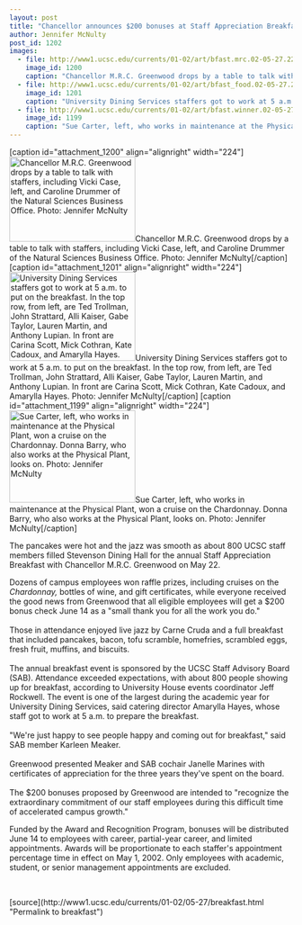 ```yaml
---
layout: post
title: "Chancellor announces $200 bonuses at Staff Appreciation Breakfast"
author: Jennifer McNulty
post_id: 1202
images:
  - file: http://www1.ucsc.edu/currents/01-02/art/bfast.mrc.02-05-27.224.jpg
    image_id: 1200
    caption: "Chancellor M.R.C. Greenwood drops by a table to talk with staffers, including Vicki Case, left, and Caroline Drummer of the Natural Sciences Business Office. Photo: Jennifer McNulty"
  - file: http://www1.ucsc.edu/currents/01-02/art/bfast_food.02-05-27.224.jpg
    image_id: 1201
    caption: "University Dining Services staffers got to work at 5 a.m. to put on the breakfast. In the top row, from left, are Ted Trollman, John Strattard, Alli Kaiser, Gabe Taylor, Lauren Martin, and Anthony Lupian. In front are Carina Scott, Mick Cothran, Kate Cadoux, and Amarylla Hayes. Photo: Jennifer McNulty"
  - file: http://www1.ucsc.edu/currents/01-02/art/bfast.winner.02-05-27.224.jpg
    image_id: 1199
    caption: "Sue Carter, left, who works in maintenance at the Physical Plant, won a cruise on the Chardonnay. Donna Barry, who also works at the Physical Plant, looks on. Photo: Jennifer McNulty"
---
```


[caption id="attachment_1200" align="alignright" width="224"]<a href="http://localhost/mysite/wp-content/uploads/2002/05/bfast.mrc.02-05-27.224.jpg"><img class="size-full wp-image-1200" src="http://localhost/mysite/wp-content/uploads/2002/05/bfast.mrc.02-05-27.224.jpg" alt="Chancellor M.R.C. Greenwood drops by a table to talk with staffers, including Vicki Case, left, and Caroline Drummer of the Natural Sciences Business Office. Photo: Jennifer McNulty" width="224" height="151" /></a>Chancellor M.R.C. Greenwood drops by a table to talk with staffers, including Vicki Case, left, and Caroline Drummer of the Natural Sciences Business Office. Photo: Jennifer McNulty[/caption]
[caption id="attachment_1201" align="alignright" width="224"]<a href="http://localhost/mysite/wp-content/uploads/2002/05/bfast_food.02-05-27.224.jpg"><img class="size-full wp-image-1201" src="http://localhost/mysite/wp-content/uploads/2002/05/bfast_food.02-05-27.224.jpg" alt="University Dining Services staffers got to work at 5 a.m. to put on the breakfast. In the top row, from left, are Ted Trollman, John Strattard, Alli Kaiser, Gabe Taylor, Lauren Martin, and Anthony Lupian. In front are Carina Scott, Mick Cothran, Kate Cadoux, and Amarylla Hayes. Photo: Jennifer McNulty" width="224" height="158" /></a>University Dining Services staffers got to work at 5 a.m. to put on the breakfast. In the top row, from left, are Ted Trollman, John Strattard, Alli Kaiser, Gabe Taylor, Lauren Martin, and Anthony Lupian. In front are Carina Scott, Mick Cothran, Kate Cadoux, and Amarylla Hayes. Photo: Jennifer McNulty[/caption]
[caption id="attachment_1199" align="alignright" width="224"]<a href="http://localhost/mysite/wp-content/uploads/2002/05/bfast.winner.02-05-27.224.jpg"><img class="size-full wp-image-1199" src="http://localhost/mysite/wp-content/uploads/2002/05/bfast.winner.02-05-27.224.jpg" alt="Sue Carter, left, who works in maintenance at the Physical Plant, won a cruise on the Chardonnay. Donna Barry, who also works at the Physical Plant, looks on. Photo: Jennifer McNulty" width="224" height="164" /></a>Sue Carter, left, who works in maintenance at the Physical Plant, won a cruise on the Chardonnay. Donna Barry, who also works at the Physical Plant, looks on. Photo: Jennifer McNulty[/caption]
<p>
  The pancakes were hot and the jazz was smooth as about 800 UCSC staff members filled Stevenson Dining Hall for the annual Staff Appreciation Breakfast with Chancellor M.R.C. Greenwood on May 22.
</p>Dozens of campus employees won raffle prizes, including cruises on the <i>Chardonnay,</i> bottles of wine, and gift certificates, while everyone received the good news from Greenwood that all eligible employees will get a $200 bonus check June 14 as a "small thank you for all the work you do."<br>
<br>
Those in attendance enjoyed live jazz by Carne Cruda and a full breakfast that included pancakes, bacon, tofu scramble, homefries, scrambled eggs, fresh fruit, muffins, and biscuits.<br>
<br>
The annual breakfast event is sponsored by the UCSC Staff Advisory Board (SAB). Attendance exceeded expectations, with about 800 people showing up for breakfast, according to University House events coordinator Jeff Rockwell. The event is one of the largest during the academic year for University Dining Services, said catering director Amarylla Hayes, whose staff got to work at 5 a.m. to prepare the breakfast.<br>
<br>
"We're just happy to see people happy and coming out for breakfast," said SAB member Karleen Meaker.<br>
<br>
Greenwood presented Meaker and SAB cochair Janelle Marines with certificates of appreciation for the three years they've spent on the board.<br>
<br>
The $200 bonuses proposed by Greenwood are intended to "recognize the extraordinary commitment of our staff employees during this difficult time of accelerated campus growth."
<p>
  Funded by the Award and Recognition Program, bonuses will be distributed June 14 to employees with career, partial-year career, and limited appointments. Awards will be proportionate to each staffer's appointment percentage time in effect on May 1, 2002. Only employees with academic, student, or senior management appointments are excluded.
</p>
<p>
  <br>

</p>
<p>

</p>
[source](http://www1.ucsc.edu/currents/01-02/05-27/breakfast.html "Permalink to breakfast")
